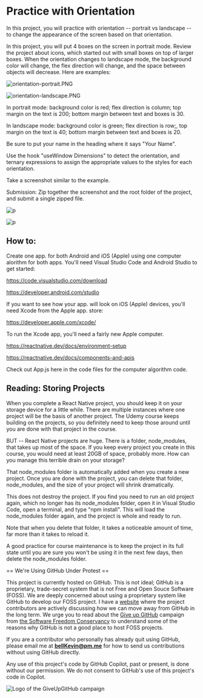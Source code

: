 # Practice with Orientation

In this project, you will practice with orientation -- portrait vs landscape -- to change the appearance of the screen based on that orientation.

In this project, you will put 4 boxes on the screen in portrait mode. Review the project about icons, which started out with small boxes on top of larger boxes. When the orientation changes to landscape mode, the background color will change, the flex direction will change, and the space between objects will decrease. Here are examples:

![orientation-portrait.PNG](https://github.com/bell-kevin/practicePhoneScreenOrientationCode/blob/main/assets/pics/orientation-portrait.PNG) 

![orientation-landscape.PNG](https://github.com/bell-kevin/practicePhoneScreenOrientationCode/blob/main/assets/pics/orientation-landscape.PNG)

In portrait mode: background color is red; flex direction is column; top margin on the text is 200; bottom margin between text and boxes is 30.

In landscape mode: background color is green; flex direction is row;, top margin on the text is 40; bottom margin between text and boxes is 20.

Be sure to put your name in the heading where it says "Your Name".

Use the hook "useWindow Dimensions" to detect the orientation, and ternary expressions to assign the appropriate values to the styles for each orientation.

Take a screenshot similar to the example. 

Submission: Zip together the screenshot and the root folder of the project, and submit a single zipped file.

![p](https://github.com/bell-kevin/practicePhoneScreenOrientationCode/blob/main/assets/screenshots/red.PNG)

![p](https://github.com/bell-kevin/practicePhoneScreenOrientationCode/blob/main/assets/screenshots/iOS.PNG)

## How to:

Create one app. for both Android and iOS (Apple) using one computer alorithm for both apps. You'll need Visual Studio Code and Android Studio to get started:

https://code.visualstudio.com/download

https://developer.android.com/studio

If you want to see how your app. will look on iOS (Apple) devices, you'll need Xcode from the Apple app. store:

https://developer.apple.com/xcode/

To run the Xcode app, you'll need a fairly new Apple computer.

https://reactnative.dev/docs/environment-setup

https://reactnative.dev/docs/components-and-apis

Check out App.js here in the code files for the computer algorithm code.

## Reading: Storing Projects

When you complete a React Native project, you should keep it on your storage device for a little while. There are multiple instances where one project will be the basis of another project. The Udemy course keeps building on the projects, so you definitely need to keep those around until you are done with that project in the course.

BUT -- React Native projects are huge. There is a folder, node_modules, that takes up most of the space. If you keep every project you create in this course, you would need at least 20GB of space, probably more. How can you manage this terrible drain on your storage?

That node_modules folder is automatically added when you create a new project. Once you are done with the project, you can delete that folder, node_modules, and the size of your project will shrink dramatically.

This does not destroy the project. If you find you need to run an old project again, which no longer has its node_modules folder, open it in Visual Studio Code, open a terminal, and type "npm install". This will load the node_modules folder again, and the project is whole and ready to run.

Note that when you delete that folder, it takes a noticeable amount of time, far more than it takes to reload it.

A good practice for course maintenance is to keep the project in its full state until you are sure you won't be using it in the next few days, then delete the node_modules folder.

== We're Using GitHub Under Protest ==

This project is currently hosted on GitHub.  This is not ideal; GitHub is a
proprietary, trade-secret system that is not Free and Open Souce Software
(FOSS).  We are deeply concerned about using a proprietary system like GitHub
to develop our FOSS project. I have a [website](https://bellKevin.me) where the
project contributors are actively discussing how we can move away from GitHub
in the long term.  We urge you to read about the [Give up GitHub](https://GiveUpGitHub.org) campaign 
from [the Software Freedom Conservancy](https://sfconservancy.org) to understand some of the reasons why GitHub is not 
a good place to host FOSS projects.

If you are a contributor who personally has already quit using GitHub, please
email me at **bellKevin@pm.me** for how to send us contributions without
using GitHub directly.

Any use of this project's code by GitHub Copilot, past or present, is done
without our permission.  We do not consent to GitHub's use of this project's
code in Copilot.

![Logo of the GiveUpGitHub campaign](https://sfconservancy.org/img/GiveUpGitHub.png)
